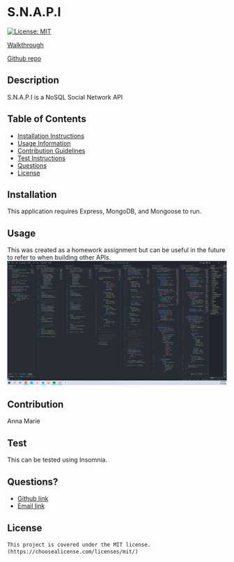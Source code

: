 # S.N.A.P.I

  [![License: MIT](https://img.shields.io/badge/License-MIT-yellow.svg)](https://opensource.org/licenses/MIT)

  [Walkthrough](https://watch.screencastify.com/v/Y9HbnJ2NrcjOjzpAZ6Fz)
  
  [Github repo](https://github.com/ampatte/TrackMyBusiness)

  ## Description
  S.N.A.P.I is a NoSQL Social Network API

  ## Table of Contents
  - [Installation Instructions](#Installation)
  - [Usage Information](#Usage)
  - [Contribution Guidelines](#Contribution)
  - [Test Instructions](#Test)
  - [Questions](#Questions)
  - [License](#License)
  
  ## Installation
  This application requires Express, MongoDB, and Mongoose to run.

  ## Usage
  This was created as a homework assignment but can be useful in the future to refer to when building other APIs.
  ![alt text](./assets/Screenshot%20(10).png)
  
  ## Contribution
  Anna Marie

  ## Test
  This can be tested using Insomnia.

  ## Questions?
  - [Github link](https://github.com/ampatte)
  - [Email link](ampatte717@gmail.com)

  ## License
    This project is covered under the MIT license.(https://choosealicense.com/licenses/mit/)
